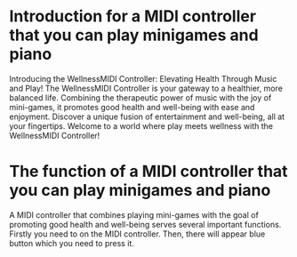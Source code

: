 # Introduction for a MIDI controller that you can play minigames and piano
Introducing the WellnessMIDI Controller: Elevating Health Through Music and Play! The WellnessMIDI Controller is your gateway to a healthier, more balanced life. Combining the therapeutic power of music with the joy of mini-games, it promotes good health and well-being with ease and enjoyment. Discover a unique fusion of entertainment and well-being, all at your fingertips. Welcome to a world where play meets wellness with the WellnessMIDI Controller!

# The function of a MIDI controller that you can play minigames and piano
A MIDI controller that combines playing mini-games with the goal of promoting good health and well-being serves several important functions. Firstly you need to on the MIDI controller. Then, there will appear blue button which you need to press it. 
